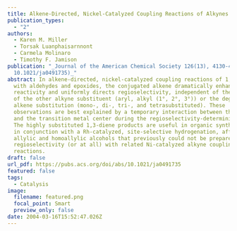 ```yaml
---
title: Alkene-Directed, Nickel-Catalyzed Coupling Reactions of Alkynes
publication_types:
  - "2"
authors:
  - Karen M. Miller
  - Torsak Luanphaisarnnont
  - Carmela Molinaro
  - Timothy F. Jamison
publication: "_Journal of the American Chemical Society 126(13), 4130-4131 (DOI:
  10.1021/ja0491735)_"
abstract: In alkene-directed, nickel-catalyzed coupling reactions of 1,3-enynes
  with aldehydes and epoxides, the conjugated alkene dramatically enhances
  reactivity and uniformly directs regioselectivity, independent of the nature
  of the other alkyne substituent (aryl, alkyl (1°, 2°, 3°)) or the degree of
  alkene substitution (mono-, di-, tri-, and tetrasubstituted). These
  observations are best explained by a temporary interaction between the alkene
  and the transition metal center during the regioselectivity-determining step.
  The highly substituted 1,3-diene products are useful in organic synthesis and,
  in conjunction with a Rh-catalyzed, site-selective hydrogenation, afford
  allylic and homoallylic alcohols that previously could not be prepared in high
  regioselectivity (or at all) with related Ni-catalyzed alkyne coupling
  reactions.
draft: false
url_pdf: https://pubs.acs.org/doi/abs/10.1021/ja0491735
featured: false
tags:
  - Catalysis
image:
  filename: featured.png
  focal_point: Smart
  preview_only: false
date: 2004-03-16T15:52:47.026Z
---
```

